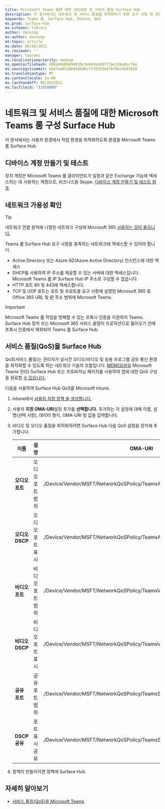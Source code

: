 ```yaml
---
title: Microsoft Teams 룸에 대한 네트워킹 및 서비스 품질 Surface Hub
description: 이 문서에서는 네트워크 및 서비스 품질을 최적화하기 위한 요구 사항 및 권장 사항을 Microsoft Teams 룸 Surface Hub.
keywords: Teams 룸, Surface Hub, Intune, QoS
ms.prod: surface-hub
ms.sitesec: library
author: dansimp
ms.author: dansimp
ms.topic: article
ms.date: 08/20/2021
ms.reviewer: ''
manager: laurawi
ms.localizationpriority: medium
ms.openlocfilehash: d06a69d89d94839c3a9616a29ff1be12badec76e
ms.sourcegitcommit: b5e7ea8118b848846cf1fb332ed7bf96c4583d20
ms.translationtype: MT
ms.contentlocale: ko-KR
ms.lasthandoff: 08/20/2021
ms.locfileid: "11910000"
---
```

# <a name="configure-networking-and-quality-of-service-for-microsoft-teams-rooms-on-surface-hub"></a>네트워크 및 서비스 품질에 대한 Microsoft Teams 룸 구성 Surface Hub

이 문서에서는 사용자 환경에서 작업 환경을 최적화하도록 환경을 Microsoft Teams 룸 Surface Hub.

## <a name="create-and-test-a-device-account"></a>디바이스 계정 만들기 및 테스트

장치 계정은 Microsoft Teams 룸 클라이언트가 일정과 같은 Exchange 기능에 액세스하는 데 사용하는 계정으로, 비즈니스용 Skype. [디바이스 계정 만들기 및 테스트 참조](create-and-test-a-device-account-surface-hub.md)

## <a name="check-network-availability"></a>네트워크 가용성 확인

> [!TIP]
> 네트워크 연결 원칙에 나열된 네트워크 구성에 Microsoft 365 [사용하는 것이 좋습니다.](https://aka.ms/pnc)

Teams 룸 Surface Hub 요구 사항을 충족하는 네트워크에 액세스할 수 있어야 합니다.

- Active Directory 또는 Azure AD(Azure Active Directory) 인스턴스에 대한 액세스
- DHCP를 사용하여 IP 주소를 제공할 수 있는 서버에 대한 액세스입니다. Microsoft Teams 룸 IP Surface Hub IP 주소로 구성할 수 없습니다.
- HTTP 포트 80 및 443에 액세스합니다.
- TCP 및 UDP 포트는 포트 및 프로토콜 요구 사항에 설명된 Microsoft 365 및 Office 365 URL 및 [IP](/microsoft-365/enterprise/urls-and-ip-address-ranges) 주소 범위에 Microsoft Teams.

> [!IMPORTANT]
> Microsoft Teams 룸 작업을 방해할 수 있는 프록시 인증을 지원하지 Teams. Surface Hub 장치 또는 Microsoft 365 서비스 끝점이 프로덕션으로 들어오기 전에 프록시 인증에서 제외되어 Teams 룸 Surface Hub.

## <a name="implement-quality-of-service-qos-on-surface-hub"></a>서비스 품질(QoS)을 Surface Hub

QoS(서비스 품질)는 관리자가 실시간 오디오/비디오 및 응용 프로그램 공유 통신 환경을 최적화할 수 있도록 하는 네트워크 기술의 조합입니다.
[MDM(모바일](manage-settings-with-mdm-for-surface-hub.md) Microsoft Teams 관리) Surface Hub 또는 프로비저닝 패키지를 사용하여 앱에 대한 QoS 구성을 완료할 [수 있습니다.](provisioning-packages-for-surface-hub.md)

다음을 사용하여 Surface Hub QoS를 Microsoft Intune.

1. Intune에서 [사용자 지정 정책 을 생성합니다.](/intune/custom-settings-configure)

2. 사용자 **지정 OMA-URI**설정 추가를 **선택합니다.** 추가하는 각 설정에 대해 이름, 설명(선택 사항), 데이터 형식, OMA-URI 및 값을 입력합니다.

3. 비디오 및 오디오 품질을 최적화하려면 Surface Hub 다음 QoS 설정을 장치에 추가합니다.

    | 이름                  | 설명           | OMA-URI                                                                        | 형식    | 값       |
    | --------------------- | --------------------- | ------------------------------------------------------------------------------ | ------- | ----------- |
    | **오디오 포트**       | 오디오 포트 범위      | ./Device/Vendor/MSFT/NetworkQoSPolicy/TeamsAudio/SourcePortMatchCondition      | 문자열  | 50000-50019 |
    | **오디오 DSCP**        | 오디오 포트 표시   | ./Device/Vendor/MSFT/NetworkQoSPolicy/TeamsAudio/DSCPAction                    | 정수 | 46          |
    | **비디오 포트**        | 비디오 포트 범위      | ./Device/Vendor/MSFT/NetworkQoSPolicy/TeamsVideo/SourcePortMatchCondition      | 문자열  | 50020-50039 |
    | **비디오 DSCP**        | 비디오 포트 표시   | ./Device/Vendor/MSFT/NetworkQoSPolicy/TeamsVideo/DSCPAction                    | 정수 | 34          |
    | **공유 포트**      | 공유 포트 범위    | ./Device/Vendor/MSFT/NetworkQoSPolicy/TeamsSharing/SourcePortMatchCondition    | 문자열  | 50040-50059 |
    | **DSCP 공유**      | 포트 표시 공유 | ./Device/Vendor/MSFT/NetworkQoSPolicy/TeamsSharing/DSCPAction                  | 정수 | 18          |

4. 정책이 만들어지면 정책에 Surface Hub.

## <a name="learn-more"></a>자세히 알아보기

- [서비스 품질(QoS)을 Microsoft Teams](/microsoftteams/qos-in-teams)
